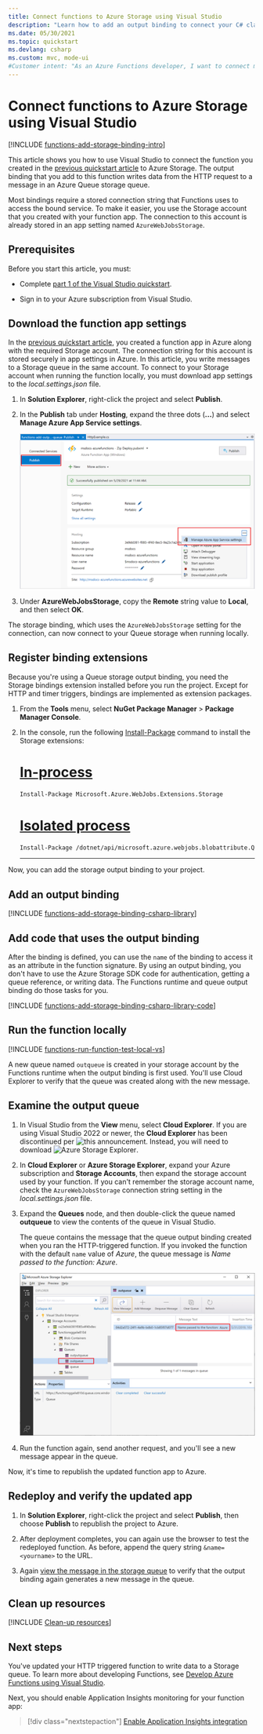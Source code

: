 ```yaml
---
title: Connect functions to Azure Storage using Visual Studio
description: "Learn how to add an output binding to connect your C# class library functions to an Azure Storage queue using Visual Studio."
ms.date: 05/30/2021
ms.topic: quickstart
ms.devlang: csharp
ms.custom: mvc, mode-ui
#Customer intent: "As an Azure Functions developer, I want to connect my C# class library function to Azure Storage so that I can easily write data to a storage queue."
---
```


# Connect functions to Azure Storage using Visual Studio

[!INCLUDE [functions-add-storage-binding-intro](../../includes/functions-add-storage-binding-intro.md)]

This article shows you how to use Visual Studio to connect the function you created in the [previous quickstart article] to Azure Storage. The output binding that you add to this function writes data from the HTTP request to a message in an Azure Queue storage queue. 

Most bindings require a stored connection string that Functions uses to access the bound service. To make it easier, you use the Storage account that you created with your function app. The connection to this account is already stored in an app setting named `AzureWebJobsStorage`.  

## Prerequisites

Before you start this article, you must: 

 - Complete [part 1 of the Visual Studio quickstart](./functions-create-your-first-function-visual-studio.md). 

- Sign in to your Azure subscription from Visual Studio.

## Download the function app settings

In the [previous quickstart article](./create-first-function-vs-code-csharp.md), you created a function app in Azure along with the required Storage account. The connection string for this account is stored securely in app settings in Azure. In this article, you write messages to a Storage queue in the same account. To connect to your Storage account when running the function locally, you must download app settings to the *local.settings.json* file. 

1. In **Solution Explorer**, right-click the project and select **Publish**. 

1. In the **Publish** tab under **Hosting**, expand the three dots (**...**) and select **Manage Azure App Service settings**. 

    ![Edit the application settings](media/functions-add-output-binding-storage-queue-vs/edit-app-settings.png)

1. Under **AzureWebJobsStorage**, copy the **Remote** string value to **Local**, and then select **OK**. 

The storage binding, which uses the `AzureWebJobsStorage` setting for the connection, can now connect to your Queue storage when running locally.

## Register binding extensions

Because you're using a Queue storage output binding, you need the Storage bindings extension installed before you run the project. Except for HTTP and timer triggers, bindings are implemented as extension packages. 

1. From the **Tools** menu, select **NuGet Package Manager** > **Package Manager Console**. 

1. In the console, run the following [Install-Package](/nuget/tools/ps-ref-install-package) command to install the Storage extensions:

    # [In-process](#tab/in-process) 
    ```bash
    Install-Package Microsoft.Azure.WebJobs.Extensions.Storage 
    ```
    # [Isolated process](#tab/isolated-process)
    ```bash
    Install-Package /dotnet/api/microsoft.azure.webjobs.blobattribute.Queues -IncludePrerelease
    ```
    ---

Now, you can add the storage output binding to your project.

## Add an output binding

[!INCLUDE [functions-add-storage-binding-csharp-library](../../includes/functions-add-storage-binding-csharp-library.md)]

## Add code that uses the output binding

After the binding is defined, you can use the `name` of the binding to access it as an attribute in the function signature. By using an output binding, you don't have to use the Azure Storage SDK code for authentication, getting a queue reference, or writing data. The Functions runtime and queue output binding do those tasks for you.

[!INCLUDE [functions-add-storage-binding-csharp-library-code](../../includes/functions-add-storage-binding-csharp-library-code.md)]

## Run the function locally

[!INCLUDE [functions-run-function-test-local-vs](../../includes/functions-run-function-test-local-vs.md)]

A new queue named `outqueue` is created in your storage account by the Functions runtime when the output binding is first used. You'll use Cloud Explorer to verify that the queue was created along with the new message.

## Examine the output queue

1. In Visual Studio from the **View** menu, select **Cloud Explorer**.  If you are using Visual Studio 2022 or newer, the **Cloud Explorer** has been discontinued per ![this announcement](https://learn.microsoft.com/en-us/visualstudio/azure/vs-azure-tools-resources-managing-with-cloud-explorer?view=vs-2022).  Instead, you will need to download ![**Azure Storage Explorer**](https://azure.microsoft.com/en-us/products/storage/storage-explorer/#overview).

1. In **Cloud Explorer** or **Azure Storage Explorer**, expand your Azure subscription and **Storage Accounts**, then expand the storage account used by your function. If you can't remember the storage account name, check the `AzureWebJobsStorage` connection string setting in the *local.settings.json* file.  

1. Expand the **Queues** node, and then double-click the queue named **outqueue** to view the contents of the queue in Visual Studio. 

   The queue contains the message that the queue output binding created when you ran the HTTP-triggered function. If you invoked the function with the default `name` value of *Azure*, the queue message is *Name passed to the function: Azure*.

    ![Queue message shown in Azure Storage Explorer](./media/functions-add-output-binding-storage-queue-vs-code/function-queue-storage-output-view-queue.png)

1. Run the function again, send another request, and you'll see a new message appear in the queue.  

Now, it's time to republish the updated function app to Azure.

## Redeploy and verify the updated app

1. In **Solution Explorer**, right-click the project and select **Publish**, then choose **Publish** to republish the project to Azure.

1. After deployment completes, you can again use the browser to test the redeployed function. As before, append the query string `&name=<yourname>` to the URL.

1. Again [view the message in the storage queue](#examine-the-output-queue) to verify that the output binding again generates a new message in the queue.

## Clean up resources

[!INCLUDE [Clean-up resources](../../includes/functions-quickstart-cleanup.md)]

## Next steps

You've updated your HTTP triggered function to write data to a Storage queue. To learn more about developing Functions, see [Develop Azure Functions using Visual Studio](functions-develop-vs.md).

Next, you should enable Application Insights monitoring for your function app:

> [!div class="nextstepaction"]
> [Enable Application Insights integration](configure-monitoring.md#add-to-an-existing-function-app)

[Azure Storage Explorer]: https://storageexplorer.com/
[previous quickstart article]: functions-create-your-first-function-visual-studio.md
